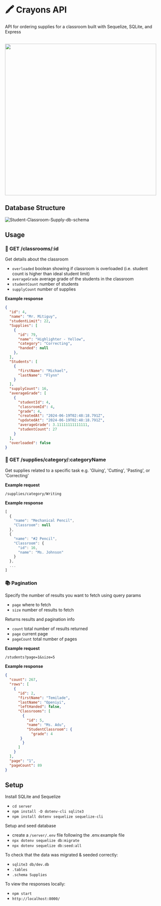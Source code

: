 # 🖍️ Crayons API
API for ordering supplies for a classroom built with Sequelize, SQLite, and Express 
<br></br>

<img src="https://storage.googleapis.com/frankie-esparza-portfolio/gifs/crayons.gif" width="500">

## Database Structure 
![Student-Classroom-Supply-db-schema](https://appacademy-open-assets.s3.us-west-1.amazonaws.com/Modular-Curriculum/content/week-11/practices/Student-Classroom-Supply-db-schema.png)

## Usage
### 🏫 GET /classrooms/:id

Get details about the classroom
- `overloaded` boolean showing if classroom is overloaded (i.e. student count is higher than ideal student limit)
- `averageGrade` average grade of the students in the classroom
- `studentCount` number of students
- `supplyCount` number of supplies

**Example response**
```json
{
  "id": 4,
  "name": "Mr. Mitiguy",
  "studentLimit": 22,
  "Supplies": [
    {
      "id": 79,
      "name": "Highlighter - Yellow",
      "category": "Correcting",
      "handed": null
    },
  ],
  "Students": [
    {
      "firstName": "Michael",
      "lastName": "Flynn"
    }
  ],
  "supplyCount": 16,
  "averageGrade": [
    {
      "studentId": 4,
      "classroomId": 4,
      "grade": 4,
      "createdAt": "2024-06-19T02:48:18.791Z",
      "updatedAt": "2024-06-19T02:48:18.791Z",
      "averageGrade": 3.11111111111111,
      "studentCount": 27
    }
  ],
  "overloaded": false
}
```

### 🎒 GET /supplies/category/:categoryName
Get supplies related to a specific task e.g. 'Gluing', 'Cutting', 'Pasting', or 'Correcting'

**Example request**
```
/supplies/category/Writing
```

**Example response**
```js
[
  {
    "name": "Mechanical Pencil",
    "Classroom": null
  },
  {
    "name": "#2 Pencil",
    "Classroom": {
      "id": 16,
      "name": "Ms. Johnson"
    }
  },
  ...
]
```


### 📚 Pagination
Specify the number of results you want to fetch using query params
- `page` where to fetch
- `size` number of results to fetch

Returns results and pagination info
- `count` total number of results returned
- `page` current page
- `pageCount` total number of pages

**Example request**
```
/students?page=1&size=5
```

**Example response**
```json
{
  "count": 267,
  "rows": [
    {
      "id": 2,
      "firstName": "Temilade",
      "lastName": "Openiyi",
      "leftHanded": false,
      "Classrooms": [
        {
          "id": 5,
          "name": "Ms. Adu",
          "StudentClassroom": {
            "grade": 4
       }
        }
      ]
    }
  ],
  "page": "1",
  "pageCount": 89
}
```

## Setup 
Install SQLite and Sequelize
- `cd server`
- `npm install -D dotenv-cli sqlite3`
- `npm install dotenv sequelize sequelize-cli`

Setup and seed database
- create a `/server/.env` file following the .env.example file 
- `npx dotenv sequelize db:migrate`
- `npx dotenv sequelize db:seed:all`

To check that the data was migrated & seeded correctly: 
- `sqlite3 db/dev.db`
- `.tables`
- `.schema Supplies`

To view the responses locally:
- `npm start`
- `http://localhost:8000/`
